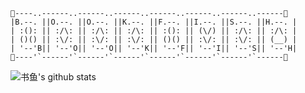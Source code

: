 <!--
Here are some ideas to get you started:

- 🔭 I’m currently working on ...
- 🌱 I’m currently learning ...
- 👯 I’m looking to collaborate on ...
- 🤔 I’m looking for help with ...
- 💬 Ask me about ...
- 📫 How to reach me: ...
- 😄 Pronouns: ...
- ⚡ Fun fact: ...
-->
```
🔭----..------..------..------..------..------..------..------🔭
|B.--. ||O.--. ||O.--. ||K.--. ||F.--. ||I.--. ||S.--. ||H.--. |
| :(): || :/\: || :/\: || :/\: || :(): || (\/) || :/\: || :/\: |
| ()() || :\/: || :\/: || :\/: || ()() || :\/: || :\/: || (__) |
| '--'B|| '--'O|| '--'O|| '--'K|| '--'F|| '--'I|| '--'S|| '--'H|
🌱----'`------'`------'`------'`------'`------'`------'`------🌱
```
![书鱼's github stats](https://github-readme-stats.vercel.app/api?username=bkfish&show_icons=true&theme=default)

<!--
![Top Langs](https://github-readme-stats.vercel.app/api/top-langs/?username=Triple-Z&theme=default)
-->


